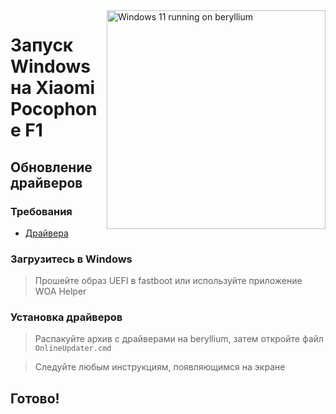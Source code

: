 <img align="right" src="https://github.com/n00b69/woa-beryllium/blob/main/beryllium.png" width="350" alt="Windows 11 running on beryllium">

# Запуск Windows на Xiaomi Pocophone F1

## Обновление драйверов

### Требования
- [Драйвера](https://github.com/n00b69/woa-beryllium/releases/tag/Drivers)

### Загрузитесь в Windows
> Прошейте образ UEFI в fastboot или используйте приложение WOA Helper

### Установка драйверов
> Распакуйте архив с драйверами на beryllium, затем откройте файл `OnlineUpdater.cmd`

> Следуйте любым инструкциям, появляющимся на экране

## Готово!
